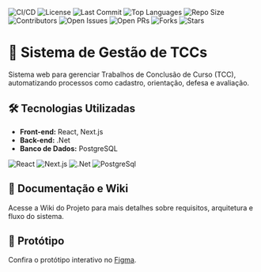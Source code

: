 ![CI/CD](https://github.com/ifpebj-ti/gestao-tccs/actions/workflows/production.yml/badge.svg)
![License](https://img.shields.io/github/license/ifpebj-ti/gestao-tccs)
![Last Commit](https://img.shields.io/github/last-commit/ifpebj-ti/gestao-tccs)
![Top Languages](https://img.shields.io/github/languages/top/ifpebj-ti/gestao-tccs)
![Repo Size](https://img.shields.io/github/repo-size/ifpebj-ti/gestao-tccs)
![Contributors](https://img.shields.io/github/contributors/ifpebj-ti/gestao-tccs)
![Open Issues](https://img.shields.io/github/issues/ifpebj-ti/gestao-tccs)
![Open PRs](https://img.shields.io/github/issues-pr/ifpebj-ti/gestao-tccs)
![Forks](https://img.shields.io/github/forks/ifpebj-ti/gestao-tccs)
![Stars](https://img.shields.io/github/stars/ifpebj-ti/gestao-tccs)
<!--![Tags Versions](https://img.shields.io/github/v/tag/ifpebj-ti/gestao-tccs)--> <!--Adicionar caso o sistema venha a ter versões separadas por tags-->

# 📘 Sistema de Gestão de TCCs

Sistema web para gerenciar Trabalhos de Conclusão de Curso (TCC), automatizando processos como cadastro, orientação, defesa e avaliação.

## 🛠 Tecnologias Utilizadas
- **Front-end:** React, Next.js  
- **Back-end:** .Net
- **Banco de Dados:** PostgreSQL  

![React](https://img.shields.io/badge/React-20232A?style=for-the-badge&logo=react&logoColor=61DAFB)  ![Next.js](https://img.shields.io/badge/Next.js-000000?style=for-the-badge&logo=nextdotjs&logoColor=white)  ![.Net](https://img.shields.io/badge/.NET-5C2D91?style=for-the-badge&logo=.net&logoColor=white)  ![PostgreSql](https://img.shields.io/badge/postgresql-4169e1?style=for-the-badge&logo=postgresql&logoColor=white)

## 📖 Documentação e Wiki
Acesse a Wiki do Projeto para mais detalhes sobre requisitos, arquitetura e fluxo do sistema.

## 🎨 Protótipo
Confira o protótipo interativo no [Figma](https://www.figma.com/design/gaL3ToIzCBEcyh09FpyXE1/Gest%C3%A3o-de-TCCs---Gov.BR?node-id=4002-2726&t=aqQQCIGpvvDAxGUC-1).
